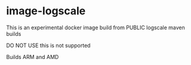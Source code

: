# image-logscale

This is an experimental docker image build from PUBLIC logscale maven builds

DO NOT USE this is not supported 

Builds ARM and AMD
